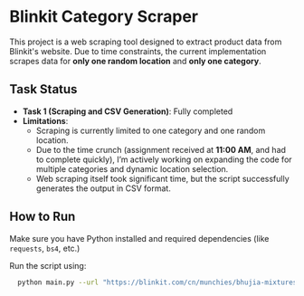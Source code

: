 # Blinkit Category Scraper

This project is a web scraping tool designed to extract product data from Blinkit's website. Due to time constraints, the current implementation scrapes data for **only one random location** and **only one category**.

## Task Status

- **Task 1 (Scraping and CSV Generation)**: Fully completed
- **Limitations**: 
  - Scraping is currently limited to one category and one random location.
  - Due to the time crunch (assignment received at **11:00 AM**, and had to complete quickly), I’m actively working on expanding the code for multiple categories and dynamic location selection.
  - Web scraping itself took significant time, but the script successfully generates the output in CSV format.

## How to Run

Make sure you have Python installed and required dependencies (like `requests`, `bs4`, etc.)

Run the script using:

```bash
  python main.py --url "https://blinkit.com/cn/munchies/bhujia-mixtures/cid/1237/1178"
